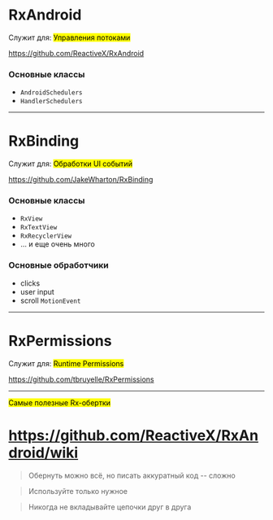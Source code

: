 <!-- .slide: class="center-horizontal" -->

# RxAndroid

Служит для: <mark class="bg-green">Управления потоками</mark>

https://github.com/ReactiveX/RxAndroid

### <!-- .element: class="fragment" data-fragment-index="1" --> Основные классы

* `AndroidSchedulers`
* `HandlerSchedulers`

<!-- .element: style="display: inline-block" class="fragment" data-fragment-index="1" -->

---

<!-- .slide: class="center-horizontal" -->

# RxBinding

Служит для: <mark class="bg-green">Обработки UI событий</mark>

https://github.com/JakeWharton/RxBinding

### <!-- .element: class="fragment" data-fragment-index="1" --> Основные классы

* `RxView`
* `RxTextView`
* `RxRecyclerView`
* ... и еще очень много

<!-- .element: class="fragment" data-fragment-index="1" style="display: inline-block" -->

### <!-- .element: class="fragment" data-fragment-index="2" --> Основные обработчики

* clicks
* user input
* scroll `MotionEvent`

<!-- .element: class="fragment" data-fragment-index="2" style="display: inline-block" -->

---

<!-- .slide: class="center-horizontal" -->

# RxPermissions

Служит для: <mark class="bg-green">Runtime Permissions</mark>

https://github.com/tbruyelle/RxPermissions


---

<!-- .slide: class="center center-horizontal" -->

<mark class="bg-green">Самые полезные Rx-обертки</mark>

# https://github.com/ReactiveX/RxAndroid/wiki

<blockquote class="noveo-warn fragment" data-fragment-index="1">Обернуть можно всё, но писать аккуратный код -- сложно</blockquote>
<blockquote class="noveo-warn fragment" data-fragment-index="2">Используйте только нужное</blockquote>
<blockquote class="noveo-warn fragment" data-fragment-index="3">Никогда не вкладывайте цепочки друг в друга</blockquote>

